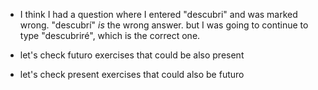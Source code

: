 - I think I had a question where I entered "descubri" and was marked wrong. "descubrí" *is* the wrong answer. but I was going to continue to type "descubriré", which is the correct one.

- let's check futuro exercises that could be also present 
- let's check present exercises that could also be futuro

